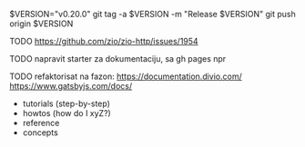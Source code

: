 
$VERSION="v0.20.0"
git tag -a $VERSION -m "Release $VERSION"
git push origin $VERSION


TODO https://github.com/zio/zio-http/issues/1954


TODO napravit starter za dokumentaciju, sa gh pages npr


TODO refaktorisat na fazon:
https://documentation.divio.com/ 
https://www.gatsbyjs.com/docs/

- tutorials (step-by-step)
- howtos (how do I xyZ?)
- reference
- concepts


